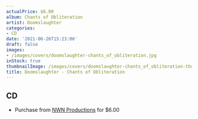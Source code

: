 ```yaml
---
actualPrice: $6.00
album: Chants of Obliteration
artist: Doomslaughter
categories:
- CD
date: '2021-06-26T15:23:06'
draft: false
images:
- /images/covers/doomslaughter-chants_of_obliteration.jpg
inStock: true
thumbnailImage: /images/covers/doomslaughter-chants_of_obliteration-thumb.jpg
title: Doomslaughter - Chants of Obliteration
---
```


## CD
* Purchase from [NWN Productions](http://shop.nwnprod.com/index.php?route=product/product&path=93&product_id=971&sort=pd.name&order=ASC) for $6.00
